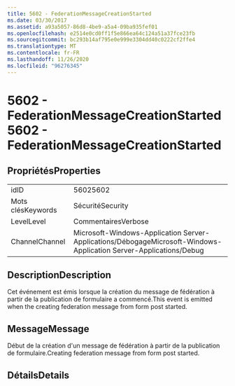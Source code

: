 ```yaml
---
title: 5602 - FederationMessageCreationStarted
ms.date: 03/30/2017
ms.assetid: a93a5057-86d8-4be9-a5a4-09ba935fef01
ms.openlocfilehash: e2514e0cd0ff1f5e866ea64c124a51a37fce23fb
ms.sourcegitcommit: bc293b14af795e0e999e3304dd40c0222cf2ffe4
ms.translationtype: MT
ms.contentlocale: fr-FR
ms.lasthandoff: 11/26/2020
ms.locfileid: "96276345"
---
```

# <a name="5602---federationmessagecreationstarted"></a><span data-ttu-id="ca984-102">5602 - FederationMessageCreationStarted</span><span class="sxs-lookup"><span data-stu-id="ca984-102">5602 - FederationMessageCreationStarted</span></span>

## <a name="properties"></a><span data-ttu-id="ca984-103">Propriétés</span><span class="sxs-lookup"><span data-stu-id="ca984-103">Properties</span></span>  
  
|||  
|-|-|  
|<span data-ttu-id="ca984-104">id</span><span class="sxs-lookup"><span data-stu-id="ca984-104">ID</span></span>|<span data-ttu-id="ca984-105">5602</span><span class="sxs-lookup"><span data-stu-id="ca984-105">5602</span></span>|  
|<span data-ttu-id="ca984-106">Mots clés</span><span class="sxs-lookup"><span data-stu-id="ca984-106">Keywords</span></span>|<span data-ttu-id="ca984-107">Sécurité</span><span class="sxs-lookup"><span data-stu-id="ca984-107">Security</span></span>|  
|<span data-ttu-id="ca984-108">Level</span><span class="sxs-lookup"><span data-stu-id="ca984-108">Level</span></span>|<span data-ttu-id="ca984-109">Commentaires</span><span class="sxs-lookup"><span data-stu-id="ca984-109">Verbose</span></span>|  
|<span data-ttu-id="ca984-110">Channel</span><span class="sxs-lookup"><span data-stu-id="ca984-110">Channel</span></span>|<span data-ttu-id="ca984-111">Microsoft-Windows-Application Server-Applications/Débogage</span><span class="sxs-lookup"><span data-stu-id="ca984-111">Microsoft-Windows-Application Server-Applications/Debug</span></span>|  
  
## <a name="description"></a><span data-ttu-id="ca984-112">Description</span><span class="sxs-lookup"><span data-stu-id="ca984-112">Description</span></span>  

 <span data-ttu-id="ca984-113">Cet événement est émis lorsque la création du message de fédération à partir de la publication de formulaire a commencé.</span><span class="sxs-lookup"><span data-stu-id="ca984-113">This event is emitted when the creating federation message from form post started.</span></span>  
  
## <a name="message"></a><span data-ttu-id="ca984-114">Message</span><span class="sxs-lookup"><span data-stu-id="ca984-114">Message</span></span>  

 <span data-ttu-id="ca984-115">Début de la création d'un message de fédération à partir de la publication de formulaire.</span><span class="sxs-lookup"><span data-stu-id="ca984-115">Creating federation message from form post started.</span></span>  
  
## <a name="details"></a><span data-ttu-id="ca984-116">Détails</span><span class="sxs-lookup"><span data-stu-id="ca984-116">Details</span></span>
